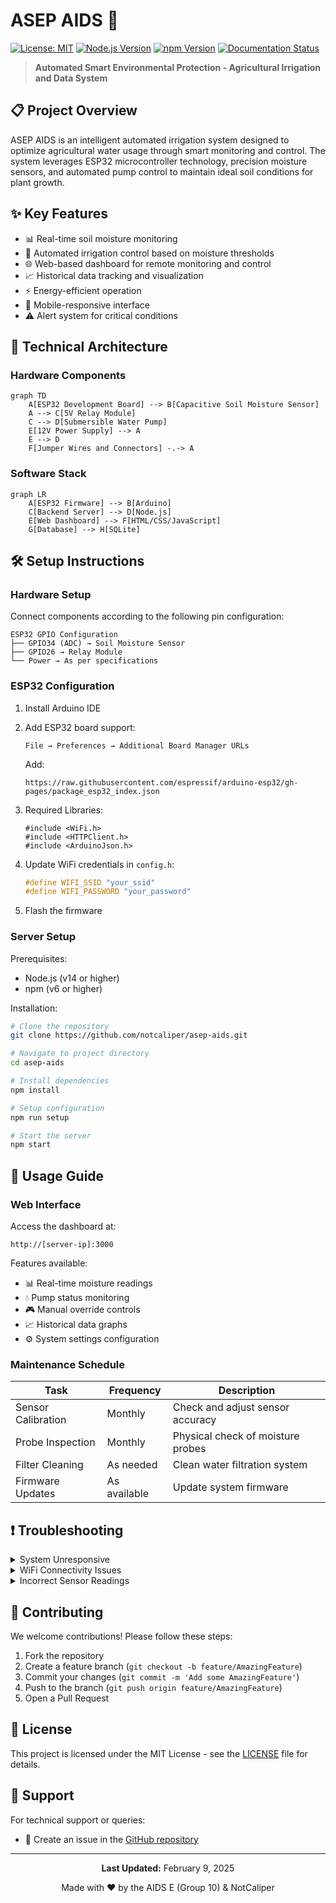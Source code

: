 # ASEP AIDS 🌱

[![License: MIT](https://img.shields.io/badge/License-MIT-yellow.svg)](https://opensource.org/licenses/MIT)
[![Node.js Version](https://img.shields.io/badge/node-%3E%3D14.0.0-brightgreen.svg)](https://nodejs.org/)
[![npm Version](https://img.shields.io/badge/npm-%3E%3D6.0.0-blue.svg)](https://www.npmjs.com/)
[![Documentation Status](https://img.shields.io/badge/docs-up--to--date-green.svg)](https://your-documentation-url.com)

> **Automated Smart Environmental Protection - Agricultural Irrigation and Data System**


## 📋 Project Overview

ASEP AIDS is an intelligent automated irrigation system designed to optimize agricultural water usage through smart monitoring and control. The system leverages ESP32 microcontroller technology, precision moisture sensors, and automated pump control to maintain ideal soil conditions for plant growth.


## ✨ Key Features

- 📊 Real-time soil moisture monitoring
- 🚰 Automated irrigation control based on moisture thresholds
- 🌐 Web-based dashboard for remote monitoring and control
- 📈 Historical data tracking and visualization
- ⚡ Energy-efficient operation
- 📱 Mobile-responsive interface
- ⚠️ Alert system for critical conditions

## 🔧 Technical Architecture

### Hardware Components

```mermaid
graph TD
    A[ESP32 Development Board] --> B[Capacitive Soil Moisture Sensor]
    A --> C[5V Relay Module]
    C --> D[Submersible Water Pump]
    E[12V Power Supply] --> A
    E --> D
    F[Jumper Wires and Connectors] -.-> A
```

### Software Stack

```mermaid
graph LR
    A[ESP32 Firmware] --> B[Arduino]
    C[Backend Server] --> D[Node.js]
    E[Web Dashboard] --> F[HTML/CSS/JavaScript]
    G[Database] --> H[SQLite]
```

## 🛠️ Setup Instructions

### Hardware Setup

Connect components according to the following pin configuration:

```
ESP32 GPIO Configuration
├── GPIO34 (ADC) → Soil Moisture Sensor
├── GPIO26 → Relay Module
└── Power → As per specifications
```

### ESP32 Configuration

1. Install Arduino IDE
2. Add ESP32 board support:
   ```
   File → Preferences → Additional Board Manager URLs
   ```
   Add:
   ```
   https://raw.githubusercontent.com/espressif/arduino-esp32/gh-pages/package_esp32_index.json
   ```

3. Required Libraries:
   ```arduino
   #include <WiFi.h>
   #include <HTTPClient.h>
   #include <ArduinoJson.h>
   ```

4. Update WiFi credentials in `config.h`:
   ```cpp
   #define WIFI_SSID "your_ssid"
   #define WIFI_PASSWORD "your_password"
   ```

5. Flash the firmware

### Server Setup

Prerequisites:
- Node.js (v14 or higher)
- npm (v6 or higher)

Installation:
```bash
# Clone the repository
git clone https://github.com/notcaliper/asep-aids.git

# Navigate to project directory
cd asep-aids

# Install dependencies
npm install

# Setup configuration
npm run setup

# Start the server
npm start
```

## 📱 Usage Guide

### Web Interface

Access the dashboard at:
```
http://[server-ip]:3000
```


Features available:
- 📊 Real-time moisture readings
- 💧 Pump status monitoring
- 🎮 Manual override controls
- 📈 Historical data graphs
- ⚙️ System settings configuration

### Maintenance Schedule

| Task | Frequency | Description |
|------|-----------|-------------|
| Sensor Calibration | Monthly | Check and adjust sensor accuracy |
| Probe Inspection | Monthly | Physical check of moisture probes |
| Filter Cleaning | As needed | Clean water filtration system |
| Firmware Updates | As available | Update system firmware |

## ❗ Troubleshooting

<details>
<summary>System Unresponsive</summary>

- Check power connections
- Verify proper voltage levels
- Inspect for loose wires
</details>

<details>
<summary>WiFi Connectivity Issues</summary>

- Check WiFi signal strength
- Verify network credentials
- Restart ESP32 module
</details>

<details>
<summary>Incorrect Sensor Readings</summary>

- Calibrate sensors
- Clean sensor probes
- Check wiring connections
</details>

## 🤝 Contributing

We welcome contributions! Please follow these steps:

1. Fork the repository
2. Create a feature branch (`git checkout -b feature/AmazingFeature`)
3. Commit your changes (`git commit -m 'Add some AmazingFeature'`)
4. Push to the branch (`git push origin feature/AmazingFeature`)
5. Open a Pull Request

## 📄 License

This project is licensed under the MIT License - see the [LICENSE](LICENSE) file for details.

## 💬 Support

For technical support or queries:
- 🐛 Create an issue in the [GitHub repository](https://github.com/notcaliper/asep-aids/issues)

---

<div align="center">

**Last Updated:** February 9, 2025

Made with ❤️ by the AIDS E (Group 10) & NotCaliper

</div>
